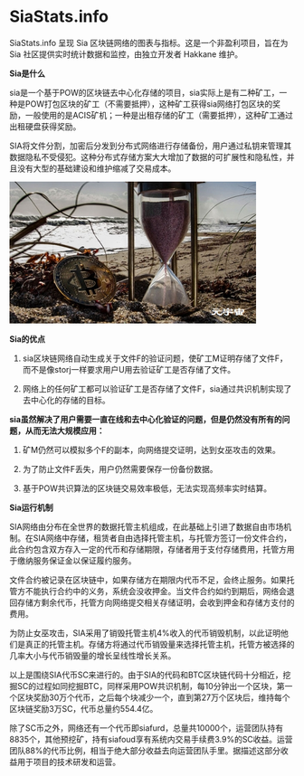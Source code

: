 # SiaStats.info

SiaStats.info 呈现 Sia 区块链网络的图表与指标。这是一个非盈利项目，旨在为 Sia 社区提供实时统计数据和监控，由独立开发者 Hakkane 维护。

**Sia是什么**

sia是一个基于POW的区块链去中心化存储的项目，sia实际上是有二种矿工，一种是POW打包区块的矿工（不需要抵押），这种矿工获得sia网络打包区块的奖励，一般使用的是ACIS矿机；一种是出租存储的矿工（需要抵押），这种矿工通过出租硬盘获得奖励。

SIA将文件分割，加密后分发到分布式网络进行存储备份，用户通过私钥来管理其数据隐私不受侵犯。这种分布式存储方案大大增加了数据的可扩展性和隐私性，并且没有大型的基础建设和维护缩减了交易成本。

![](775e80b539206e1e1145e62f8df50dc.jpg)

**Sia的优点**

1) sia区块链网络自动生成关于文件F的验证问题，使矿工M证明存储了文件F，而不是像storj一样要求用户U用去验证矿工是否存储了文件。

2) 网络上的任何矿工都可以验证矿工是否存储了文件F，sia通过共识机制实现了去中心化的存储的目标。

**sia虽然解决了用户需要一直在线和去中心化验证的问题，但是仍然没有所有的问题，从而无法大规模应用：**

1) 矿M仍然可以模拟多个F的副本，向网络提交证明，达到女巫攻击的效果。

2) 为了防止文件F丢失，用户仍然需要保存一份备份数据。

3) 基于POW共识算法的区块链交易效率极低，无法实现高频率实时结算。

**Sia运行机制**

SIA网络由分布在全世界的数据托管主机组成，在此基础上引进了数据自由市场机制。在SIA网络中存储，租赁者自由选择托管主机，与托管方签订一份文件合约，此合约包含双方存入一定的代币和存储期限，存储者用于支付存储费用，托管方用于缴纳服务保证金以保证履约服务。

文件合约被记录在区块链中，如果存储方在期限内代币不足，会终止服务。如果托管方不能执行合约中的义务，系统会没收押金。当文件合约如约到期后，网络会退回存储方剩余代币，托管方向网络提交相关存储证明，会收到押金和存储方支付的费用。

为防止女巫攻击，SIA采用了销毁托管主机4%收入的代币销毁机制，以此证明他们是真正的托管主机。存储方将通过代币销毁量来选择托管主机，托管方被选择的几率大小与代币销毁量的增长呈线性增长关系。

以上是围绕SIA代币SC来进行的。由于SIA的代码和BTC区块链代码十分相近，挖掘SC的过程如同挖掘BTC，同样采用POW共识机制，每10分钟出一个区块，第一个区块奖励30万个代币，之后每个块减少一个，直到第27万个区块后，维持每个区块链奖励3万SC，代币总量约554.4亿。

除了SC币之外，网络还有一个代币即siafurd，总量共10000个，运营团队持有8835个，其他预挖矿，持有siafoud享有系统内交易手续费3.9%的SC收益。运营团队88%的代币比例，相当于绝大部分收益去向运营团队手里。据描述这部分收益用于项目的技术研发和运营。
